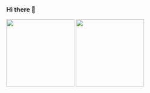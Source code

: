 ### Hi there 👋

<!--
**mong-head/mong-head** is a ✨ _special_ ✨ repository because its `README.md` (this file) appears on your GitHub profile.

Here are some ideas to get you started:
- 🔭 I’m currently working on ...
- 🌱 I’m currently learning ...
- 👯 I’m looking to collaborate on ...
- 🤔 I’m looking for help with ...
- 💬 Ask me about ...
- 📫 How to reach me: ...
- 😄 Pronouns: ...
- ⚡ Fun fact: ...
-->
 
  <a href="https://github.com/mong-head"><img src="https://github-readme-stats.vercel.app/api?username=mong-head&count_private=true" height="180" /></a>
  <a href="https://github.com/mong-head"><img src="https://github-readme-stats.vercel.app/api/top-langs/?username=mong-head&langs_count=10&hide=html,css&layout=compact" height="180" /></a>
